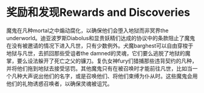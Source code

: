 # 奖励和发现Rewards and Discoveries

魔鬼在凡种mortal之中煽动腐化，以确保他们会堕入地狱而非冥界the
underworld。迪亚波罗斯Diabolus和显贵妖精们达成的协议中的条款阻止了魔鬼在没有被邀请的情况下进入凡世，只有少数例外。犬魔barghest可以自由穿梭于地狱与凡世，去抓回那些受诅者the
damned的灵魂，它们要么逃脱了地狱的魔掌，要么设法躲开了死亡之父的镰刀。复仇女神fury们猎捕那些违背契约的凡种，并将他们拖到地狱去接受惩罚。其他魔鬼只有在被召唤时才能前往凡世，比如当一个凡种大声说出他们的名字，或是召唤他们、将他们束缚为仆从时。这些魔鬼会用他们的礼物诱惑召唤者，以确保灵魂被诅咒。
